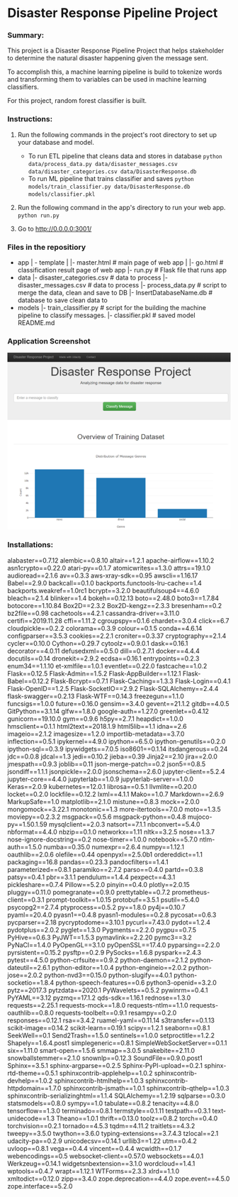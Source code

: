 # Disaster Response Pipeline Project

### Summary:
This project is a Disaster Response Pipeline Project that helps stakeholder to determine the natural disaster happening given the message sent.

To accomplish this, a machine learning pipeline is build to tokenize words and transforming them to variables can be used in machine learning classifiers.

For this project, random forest classifier is built.

### Instructions:
1. Run the following commands in the project's root directory to set up your database and model.

    - To run ETL pipeline that cleans data and stores in database
        `python data/process_data.py data/disaster_messages.csv data/disaster_categories.csv data/DisasterResponse.db`
    - To run ML pipeline that trains classifier and saves
        `python models/train_classifier.py data/DisasterResponse.db models/classifier.pkl`

2. Run the following command in the app's directory to run your web app.
    `python run.py`

3. Go to http://0.0.0.0:3001/

### Files in the repositiory

- app
  | - template
  | |- master.html # main page of web app
  | |- go.html # classification result page of web app
  |- run.py # Flask file that runs app
- data
	|- disaster_categories.csv # data to process
  |- disaster_messages.csv # data to process
  |- process_data.py # script to merge the data, clean and save to DB
  |- InsertDatabaseName.db # database to save clean data to
- models
  |- train_classifier.py # script for the building the machine pipeline to classify messages.
  |- classifier.pkl # saved model
  README.md

### Application Screenshot
<img src="./images/disaster_app.png">

### Installations:
alabaster==0.7.12
alembic==0.8.10
altair==1.2.1
apache-airflow==1.10.2
asn1crypto==0.22.0
atari-py==0.1.7
atomicwrites==1.3.0
attrs==19.1.0
audioread==2.1.6
av==0.3.3
aws-xray-sdk==0.95
awscli==1.16.17
Babel==2.9.0
backcall==0.1.0
backports.functools-lru-cache==1.4
backports.weakref==1.0rc1
bcrypt==3.2.0
beautifulsoup4==4.6.0
bleach==2.1.4
blinker==1.4
bokeh==0.12.13
boto==2.48.0
boto3==1.7.84
botocore==1.10.84
Box2D==2.3.2
Box2D-kengz==2.3.3
bresenham==0.2
bz2file==0.98
cachetools==4.2.1
cassandra-driver==3.11.0
certifi==2019.11.28
cffi==1.11.2
cgroupspy==0.1.6
chardet==3.0.4
click==6.7
cloudpickle==0.2.2
colorama==0.3.9
colour==0.1.5
conda==4.6.14
configparser==3.5.3
cookies==2.2.1
croniter==0.3.37
cryptography==2.1.4
cycler==0.10.0
Cython==0.29.7
cytoolz==0.9.0.1
dask==0.16.1
decorator==4.0.11
defusedxml==0.5.0
dill==0.2.7.1
docker==4.4.4
docutils==0.14
dronekit==2.9.2
ecdsa==0.16.1
entrypoints==0.2.3
enum34==1.1.10
et-xmlfile==1.0.1
eventlet==0.22.0
fastcache==1.0.2
Flask==0.12.5
Flask-Admin==1.5.2
Flask-AppBuilder==1.12.1
Flask-Babel==0.12.2
Flask-Bcrypt==0.7.1
Flask-Caching==1.3.3
Flask-Login==0.4.1
Flask-OpenID==1.2.5
Flask-SocketIO==2.9.2
Flask-SQLAlchemy==2.4.4
flask-swagger==0.2.13
Flask-WTF==0.14.3
freezegun==1.1.0
funcsigs==1.0.0
future==0.16.0
gensim==3.4.0
gevent==21.1.2
gitdb==4.0.5
GitPython==3.1.14
glfw==1.8.0
google-auth==1.27.0
greenlet==0.4.12
gunicorn==19.10.0
gym==0.9.6
h5py==2.7.1
heapdict==1.0.0
hmsclient==0.1.1
html2text==2018.1.9
html5lib==1.1
idna==2.6
imageio==2.1.2
imagesize==1.2.0
importlib-metadata==3.7.0
inflection==0.5.1
ipykernel==4.9.0
ipython==6.5.0
ipython-genutils==0.2.0
ipython-sql==0.3.9
ipywidgets==7.0.5
iso8601==0.1.14
itsdangerous==0.24
jdc==0.0.8
jdcal==1.3
jedi==0.10.2
jieba==0.39
Jinja2==2.10
jira==2.0.0
jmespath==0.9.3
joblib==0.11
json-merge-patch==0.2
json5==0.8.5
jsondiff==1.1.1
jsonpickle==2.0.0
jsonschema==2.6.0
jupyter-client==5.2.4
jupyter-core==4.4.0
jupyterlab==1.0.9
jupyterlab-server==1.0.0
Keras==2.0.9
kubernetes==12.0.1
librosa==0.5.1
llvmlite==0.20.0
locket==0.2.0
lockfile==0.12.2
lxml==4.1.1
Mako==1.0.7
Markdown==2.6.9
MarkupSafe==1.0
matplotlib==2.1.0
mistune==0.8.3
mock==2.0.0
mongomock==3.22.1
monotonic==1.3
more-itertools==7.0.0
moto==1.3.5
moviepy==0.2.3.2
msgpack==0.5.6
msgpack-python==0.4.8
mujoco-py==1.50.1.59
mysqlclient==2.0.3
natsort==7.1.1
nbconvert==5.4.0
nbformat==4.4.0
nbzip==0.1.0
networkx==1.11
nltk==3.2.5
nose==1.3.7
nose-ignore-docstring==0.2
nose-timer==1.0.0
notebook==5.7.0
ntlm-auth==1.5.0
numba==0.35.0
numexpr==2.6.4
numpy==1.12.1
oauthlib==2.0.6
olefile==0.44
openpyxl==2.5.0b1
ordereddict==1.1
packaging==16.8
pandas==0.23.3
pandocfilters==1.4.1
parameterized==0.8.1
paramiko==2.7.2
parso==0.4.0
partd==0.3.8
patsy==0.4.1
pbr==3.1.1
pendulum==1.4.4
pexpect==4.3.1
pickleshare==0.7.4
Pillow==5.2.0
pinyin==0.4.0
plotly==2.0.15
pluggy==0.11.0
pomegranate==0.9.0
prettytable==0.7.2
prometheus-client==0.3.1
prompt-toolkit==1.0.15
protobuf==3.5.1
psutil==5.4.0
psycopg2==2.7.4
ptyprocess==0.5.2
py==1.8.0
py4j==0.10.7
pyaml==20.4.0
pyasn1==0.4.8
pyasn1-modules==0.2.8
pycosat==0.6.3
pycparser==2.18
pycryptodome==3.10.1
pycurl==7.43.0
pydot==1.2.4
pydotplus==2.0.2
pyglet==1.3.0
Pygments==2.2.0
pygpu==0.7.5
PyHive==0.6.3
PyJWT==1.5.3
pymavlink==2.2.20
pymc3==3.2
PyNaCl==1.4.0
PyOpenGL==3.1.0
pyOpenSSL==17.4.0
pyparsing==2.2.0
pyrsistent==0.15.2
pysftp==0.2.9
PySocks==1.6.8
pyspark==2.4.3
pytest==4.5.0
python-crfsuite==0.9.2
python-daemon==2.1.2
python-dateutil==2.6.1
python-editor==1.0.4
python-engineio==2.0.2
python-jose==2.0.2
python-nvd3==0.15.0
python-slugify==4.0.1
python-socketio==1.8.4
python-speech-features==0.6
python3-openid==3.2.0
pytz==2017.3
pytzdata==2020.1
PyWavelets==0.5.2
pywinrm==0.4.1
PyYAML==3.12
pyzmq==17.1.2
qds-sdk==1.16.1
rednose==1.3.0
requests==2.25.1
requests-mock==1.8.0
requests-ntlm==1.1.0
requests-oauthlib==0.8.0
requests-toolbelt==0.9.1
resampy==0.2.0
responses==0.12.1
rsa==3.4.2
ruamel-yaml==0.11.14
s3transfer==0.1.13
scikit-image==0.14.2
scikit-learn==0.19.1
scipy==1.2.1
seaborn==0.8.1
SeekWell==0.1
Send2Trash==1.5.0
sentinels==1.0.0
setproctitle==1.2.2
Shapely==1.6.4.post1
simplegeneric==0.8.1
SimpleWebSocketServer==0.1.1
six==1.11.0
smart-open==1.5.6
smmap==3.0.5
snakebite==2.11.0
snowballstemmer==2.1.0
snownlp==0.12.3
SoundFile==0.9.0.post1
Sphinx==3.5.1
sphinx-argparse==0.2.5
Sphinx-PyPI-upload==0.2.1
sphinx-rtd-theme==0.5.1
sphinxcontrib-applehelp==1.0.2
sphinxcontrib-devhelp==1.0.2
sphinxcontrib-htmlhelp==1.0.3
sphinxcontrib-httpdomain==1.7.0
sphinxcontrib-jsmath==1.0.1
sphinxcontrib-qthelp==1.0.3
sphinxcontrib-serializinghtml==1.1.4
SQLAlchemy==1.2.19
sqlparse==0.3.0
statsmodels==0.8.0
sympy==1.0
tabulate==0.8.2
tenacity==4.8.0
tensorflow==1.3.0
terminado==0.8.1
termstyle==0.1.11
testpath==0.3.1
text-unidecode==1.3
Theano==1.0.1
thrift==0.13.0
toolz==0.8.2
torch==0.4.0
torchvision==0.2.1
tornado==4.5.3
tqdm==4.11.2
traitlets==4.3.2
tweepy==3.5.0
twython==3.6.0
typing-extensions==3.7.4.3
tzlocal==2.1
udacity-pa==0.2.9
unicodecsv==0.14.1
urllib3==1.22
utm==0.4.2
uvloop==0.8.1
vega==0.4.4
vincent==0.4.4
wcwidth==0.1.7
webencodings==0.5
websocket-client==0.57.0
websockets==4.0.1
Werkzeug==0.14.1
widgetsnbextension==3.1.0
wordcloud==1.4.1
wptools==0.4.7
wrapt==1.12.1
WTForms==2.3.3
xlrd==1.1.0
xmltodict==0.12.0
zipp==3.4.0
zope.deprecation==4.4.0
zope.event==4.5.0
zope.interface==5.2.0


